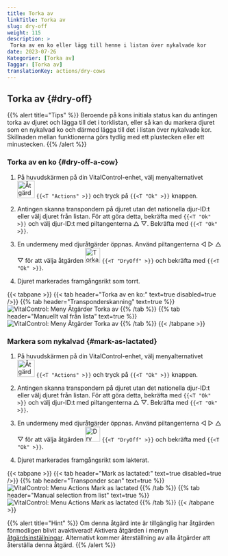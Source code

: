 ```yaml
---
title: Torka av
linkTitle: Torka av
slug: dry-off
weight: 115
description: >
 Torka av en ko eller lägg till henne i listan över nykalvade kor
date: 2023-07-26
Kategorier: [Torka av]
Taggar: [Torka av]
translationKey: actions/dry-cows
---
```


## Torka av {#dry-off}

{{% alert title="Tips" %}}
Beroende på kons initiala status kan du antingen torka av djuret och lägga till det i torklistan, eller så kan du markera djuret som en nykalvad ko och därmed lägga till det i listan över nykalvade kor. Skillnaden mellan funktionerna görs tydlig med ett plustecken eller ett minustecken.
{{% /alert %}}

### Torka av en ko {#dry-off-a-cow}

1. På huvudskärmen på din VitalControl-enhet, välj menyalternativet &nbsp;<img src="/icons/actions.svg" width="40" align="bottom" alt="Åtgärder" /> `{{<T "Actions" >}}` och tryck på `{{<T "Ok" >}}` knappen.

2. Antingen skanna transpondern på djuret utan det nationella djur-ID:t eller välj djuret från listan. För att göra detta, bekräfta med `{{<T "Ok" >}}` och välj djur-ID:t med piltangenterna △ ▽. Bekräfta med `{{<T "Ok" >}}`.

3. En undermeny med djuråtgärder öppnas. Använd piltangenterna ◁ ▷ △ ▽ för att välja åtgärden <img src="/icons/actions/dryoff-plus.svg" width="35" align="bottom" alt="Torka av" /> `{{<T "DryOff" >}}` och bekräfta med `{{<T "Ok" >}}`.

4. Djuret markerades framgångsrikt som torrt.

{{< tabpane >}}
{{< tab header="Torka av en ko:" text=true disabled=true />}}
{{% tab header="Transponderskanning" text=true %}}
![VitalControl: Meny Åtgärder Torka av](../images/dryoff-scan.png "Torka av en ko")
{{% /tab %}}
{{% tab header="Manuellt val från lista" text=true %}}
![VitalControl: Meny Åtgärder Torka av](../images/dryoff.png "Torka av en ko")
{{% /tab %}}
{{< /tabpane >}}

### Markera som nykalvad {#mark-as-lactated}

1. På huvudskärmen på din VitalControl-enhet, välj menyalternativet &nbsp;<img src="/icons/actions.svg" width="40" align="bottom" alt="Åtgärder" /> `{{<T "Actions" >}}` och tryck på `{{<T "Ok" >}}` knappen.

2. Antingen skanna transpondern på djuret utan det nationella djur-ID:t eller välj djuret från listan. För att göra detta, bekräfta med `{{<T "Ok" >}}` och välj djur-ID:t med piltangenterna △ ▽. Bekräfta med `{{<T "Ok" >}}`.


3. En undermeny med djuråtgärder öppnas. Använd piltangenterna ◁ ▷ △ ▽ för att välja åtgärden <img src="/icons/actions/dryoff-minus.svg" width="35" align="bottom" alt="Dry off" /> `{{<T "DryOff" >}}` och bekräfta med `{{<T "Ok" >}}`.

4. Djuret markerades framgångsrikt som lakterat.

{{< tabpane >}}
{{< tab header="Mark as lactated:" text=true disabled=true />}}
{{% tab header="Transponder scan" text=true %}}
![VitalControl: Menu Actions Mark as lactated](../images/lactated-scan.png "Mark as lactated")
{{% /tab %}}
{{% tab header="Manual selection from list" text=true %}}
![VitalControl: Menu Actions Mark as lactated](../images/lactated.png "Mark as lactated")
{{% /tab %}}
{{< /tabpane >}}


{{% alert title="Hint" %}}
Om denna åtgärd inte är tillgänglig har åtgärden förmodligen blivit avaktiverad! Aktivera åtgärden i menyn [åtgärdsinställningar](../setting). Alternativt kommer återställning av alla åtgärder att återställa denna åtgärd.
{{% /alert %}}
